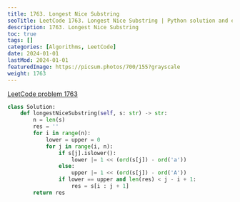 ```yaml
---
title: 1763. Longest Nice Substring
seoTitle: LeetCode 1763. Longest Nice Substring | Python solution and explanation
description: 1763. Longest Nice Substring
toc: true
tags: []
categories: [Algorithms, LeetCode]
date: 2024-01-01
lastMod: 2024-01-01
featuredImage: https://picsum.photos/700/155?grayscale
weight: 1763
---
```


[LeetCode problem 1763](https://leetcode.com/problems/longest-nice-substring/)

```python
class Solution:
    def longestNiceSubstring(self, s: str) -> str:
        n = len(s)
        res = ''
        for i in range(n):
            lower = upper = 0
            for j in range(i, n):
                if s[j].islower():
                    lower |= 1 << (ord(s[j]) - ord('a'))
                else:
                    upper |= 1 << (ord(s[j]) - ord('A'))
                if lower == upper and len(res) < j - i + 1:
                    res = s[i : j + 1]
        return res

```
